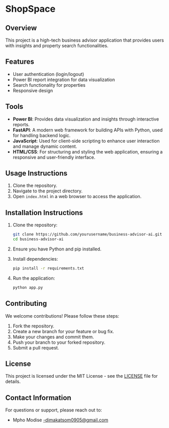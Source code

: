 # ShopSpace

## Overview
This project is a high-tech business advisor application that provides users with insights and property search functionalities.

## Features
- User authentication (login/logout)
- Power BI report integration for data visualization
- Search functionality for properties
- Responsive design

## Tools
- **Power BI**: Provides data visualization and insights through interactive reports.
- **FastAPI**: A modern web framework for building APIs with Python, used for handling backend logic.
- **JavaScript**: Used for client-side scripting to enhance user interaction and manage dynamic content.
- **HTML/CSS**: For structuring and styling the web application, ensuring a responsive and user-friendly interface.

## Usage Instructions
1. Clone the repository.
2. Navigate to the project directory.
3. Open `index.html` in a web browser to access the application.

## Installation Instructions

1. Clone the repository:
   ```bash
   git clone https://github.com/yourusername/business-advisor-ai.git
   cd business-advisor-ai
   ```
2. Ensure you have Python and pip installed.
3. Install dependencies:
   ```bash
   pip install -r requirements.txt
   ```
   
4. Run the application:
   ```bash
   python app.py
   ```

## Contributing

We welcome contributions! Please follow these steps:
1. Fork the repository.
2. Create a new branch for your feature or bug fix.
3. Make your changes and commit them.
4. Push your branch to your forked repository.
5. Submit a pull request.

## License

This project is licensed under the MIT License - see the [LICENSE](LICENSE) file for details.

## Contact Information

For questions or support, please reach out to:
- Mpho Modise -dimakatsom0905@gmail.com

